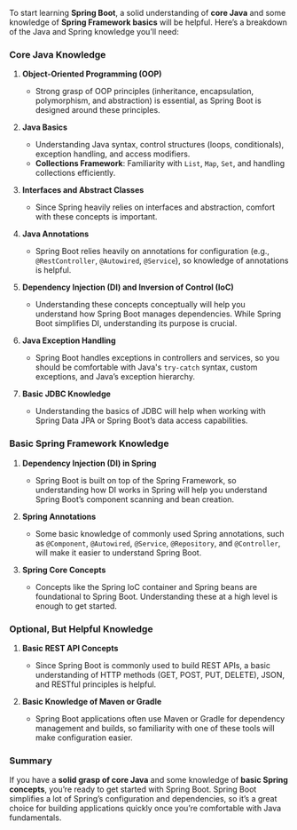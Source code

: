 To start learning **Spring Boot**, a solid understanding of **core Java** and some knowledge of **Spring Framework basics** will be helpful. Here’s a breakdown of the Java and Spring knowledge you’ll need:

### Core Java Knowledge
1. **Object-Oriented Programming (OOP)**
   - Strong grasp of OOP principles (inheritance, encapsulation, polymorphism, and abstraction) is essential, as Spring Boot is designed around these principles.

2. **Java Basics**
   - Understanding Java syntax, control structures (loops, conditionals), exception handling, and access modifiers.
   - **Collections Framework**: Familiarity with `List`, `Map`, `Set`, and handling collections efficiently.

3. **Interfaces and Abstract Classes**
   - Since Spring heavily relies on interfaces and abstraction, comfort with these concepts is important.

4. **Java Annotations**
   - Spring Boot relies heavily on annotations for configuration (e.g., `@RestController`, `@Autowired`, `@Service`), so knowledge of annotations is helpful.

5. **Dependency Injection (DI) and Inversion of Control (IoC)**
   - Understanding these concepts conceptually will help you understand how Spring Boot manages dependencies. While Spring Boot simplifies DI, understanding its purpose is crucial.

6. **Java Exception Handling**
   - Spring Boot handles exceptions in controllers and services, so you should be comfortable with Java's `try-catch` syntax, custom exceptions, and Java’s exception hierarchy.

7. **Basic JDBC Knowledge**
   - Understanding the basics of JDBC will help when working with Spring Data JPA or Spring Boot’s data access capabilities.

### Basic Spring Framework Knowledge
1. **Dependency Injection (DI) in Spring**
   - Spring Boot is built on top of the Spring Framework, so understanding how DI works in Spring will help you understand Spring Boot’s component scanning and bean creation.

2. **Spring Annotations**
   - Some basic knowledge of commonly used Spring annotations, such as `@Component`, `@Autowired`, `@Service`, `@Repository`, and `@Controller`, will make it easier to understand Spring Boot.

3. **Spring Core Concepts**
   - Concepts like the Spring IoC container and Spring beans are foundational to Spring Boot. Understanding these at a high level is enough to get started.

### Optional, But Helpful Knowledge
1. **Basic REST API Concepts**
   - Since Spring Boot is commonly used to build REST APIs, a basic understanding of HTTP methods (GET, POST, PUT, DELETE), JSON, and RESTful principles is helpful.

2. **Basic Knowledge of Maven or Gradle**
   - Spring Boot applications often use Maven or Gradle for dependency management and builds, so familiarity with one of these tools will make configuration easier.

### Summary
If you have a **solid grasp of core Java** and some knowledge of **basic Spring concepts**, you’re ready to get started with Spring Boot. Spring Boot simplifies a lot of Spring’s configuration and dependencies, so it’s a great choice for building applications quickly once you’re comfortable with Java fundamentals.